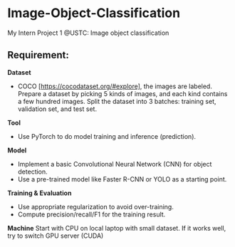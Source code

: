 # Image-Object-Classification
My Intern Project 1 @USTC: Image object classification

## Requirement:
**Dataset**
- COCO [https://cocodataset.org/#explore], the images are labeled. Prepare a dataset by picking 5
kinds of images, and each kind contains a few hundred images. Split the dataset into 3 batches:
training set, validation set, and test set.

**Tool**
- Use PyTorch to do model training and inference (prediction).

**Model**
- Implement a basic Convolutional Neural Network (CNN) for object detection.
- Use a pre-trained model like Faster R-CNN or YOLO as a starting point.

**Training & Evaluation**
- Use appropriate regularization to avoid over-training.
- Compute precision/recall/F1 for the training result.

**Machine**
Start with CPU on local laptop with small dataset. If it works well, try to switch GPU server
(CUDA)
